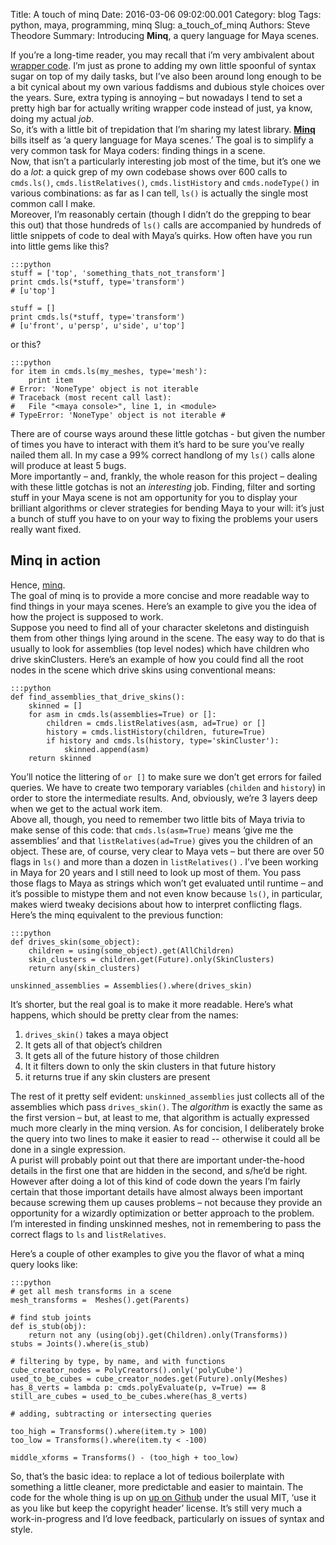 Title: A touch of minq
Date: 2016-03-06 09:02:00.001
Category: blog
Tags: python, maya, programming, minq
Slug: a_touch_of_minq
Authors: Steve Theodore
Summary: Introducing **Minq**, a query language for Maya scenes.

If you’re a long-time reader, you may recall that i’m very ambivalent about [wrapper code](wraptastic). I’m just as prone to adding my own little spoonful of syntax sugar on top of my daily tasks, but I’ve also been around long enough to be a bit cynical about my own various faddisms and dubious style choices over the years. Sure, extra typing is annoying – but nowadays I tend to set a pretty high bar for actually writing wrapper code instead of just, ya know, doing my actual _job_.  
So, it’s with a little bit of trepidation that I’m sharing my latest library. **[Minq](https://github.com/theodox/minq)** bills itself as ‘a query language for Maya scenes.’ The goal is to simplify a very common task for Maya coders: finding things in a scene.  
Now, that isn’t a particularly interesting job most of the time, but it’s one we do a _lot_: a quick grep of my own codebase shows over 600 calls to `cmds.ls()`, `cmds.listRelatives()`, `cmds.listHistory` and `cmds.nodeType()` in various combinations: as far as I can tell, `ls()` is actually the single most common call I make.   
Moreover, I’m reasonably certain (though I didn’t do the grepping to bear this out) that those hundreds of `ls()` calls are accompanied by hundreds of little snippets of code to deal with Maya’s quirks. How often have you run into little gems like this?  

    :::python
    stuff = ['top', 'something_thats_not_transform']  
    print cmds.ls(*stuff, type='transform')  
    # [u'top']  
  
    stuff = []  
    print cmds.ls(*stuff, type='transform')  
    # [u'front', u'persp', u'side', u'top']  


or this?  

    
    :::python
    for item in cmds.ls(my_meshes, type='mesh'):  
        print item  
    # Error: 'NoneType' object is not iterable  
    # Traceback (most recent call last):  
    #   File "<maya console>", line 1, in <module>  
    # TypeError: 'NoneType' object is not iterable #   


There are of course ways around these little gotchas - but given the number of times you have to interact with them it’s hard to be sure you’ve really nailed them all. In my case a 99% correct handlong of my `ls()` calls alone will produce at least 5 bugs.  
More importantly – and, frankly, the whole reason for this project – dealing with these little gotchas is not an _interesting_ job. Finding, filter and sorting stuff in your Maya scene is not am opportunity for you to display your brilliant algorithms or clever strategies for bending Maya to your will: it’s just a bunch of stuff you have to on your way to fixing the problems your users really want fixed.  


##  Minq in action

Hence, [minq](https://github.com/theodox/minq).   
The goal of minq is to provide a more concise and more readable way to find things in your maya scenes. Here’s an example to give you the idea of how the project is supposed to work.  
Suppose you need to find all of your character skeletons and distinguish them from other things lying around in the scene. The easy way to do that is usually to look for assemblies (top level nodes) which have children who drive skinClusters. Here’s an example of how you could find all the root nodes in the scene which drive skins using conventional means:  

    
    :::python
    def find_assemblies_that_drive_skins():  
        skinned = []  
        for asm in cmds.ls(assemblies=True) or []:  
            children = cmds.listRelatives(asm, ad=True) or []  
            history = cmds.listHistory(children, future=True)  
            if history and cmds.ls(history, type='skinCluster'):  
                skinned.append(asm)  
        return skinned  
    

You’ll notice the littering of `or []` to make sure we don’t get errors for failed queries. We have to create two temporary variables (`childen` and `history`) in order to store the intermediate results. And, obviously, we’re 3 layers deep when we get to the actual work item.   
Above all, though, you need to remember two little bits of Maya trivia to make sense of this code: that `cmds.ls(asm=True)` means ‘give me the assemblies’ and that `listRelatives(ad=True)` gives you the children of an object. These are, of course, very clear to Maya vets – but there are over 50 flags in `ls()` and more than a dozen in `listRelatives()` . I’ve been working in Maya for 20 years and I still need to look up most of them. You pass those flags to Maya as strings which won’t get evaluated until runtime – and it’s possible to mistype them and not even know because `ls()`, in particular, makes wierd tweaky decisions about how to interpret conflicting flags.  
Here’s the minq equivalent to the previous function:  

    
    :::python    
    def drives_skin(some_object):  
        children = using(some_object).get(AllChildren)  
        skin_clusters = children.get(Future).only(SkinClusters)  
        return any(skin_clusters)  
      
    unskinned_assemblies = Assemblies().where(drives_skin)  
    

It’s shorter, but the real goal is to make it more readable. Here’s what happens, which should be pretty clear from the names:  

1. `drives_skin()` takes a maya object  
2. It gets all of that object’s children  
3. It gets all of the future history of those children  
4. It it filters down to only the skin clusters in that future history  
5. it returns true if any skin clusters are present  

The rest of it pretty self evident: `unskinned_assemblies` just collects all of the assemblies which pass `drives_skin()`. The _algorithm_ is exactly the same as the first version – but, at least to me, that algorithm is actually expressed much more clearly in the minq version. As for concision, I deliberately broke the query into two lines to make it easier to read -- otherwise it could all be done in a single expression.  
A purist will probably point out that there are important under-the-hood details in the first one that are hidden in the second, and s/he’d be right. However after doing a lot of this kind of code down the years I’m fairly certain that those important details have almost always been important because screwing them up causes problems – not because they provide an opportunity for a wizardly optimization or better approach to the problem. I’m interested in finding unskinned meshes, not in remembering to pass the correct flags to `ls` and `listRelatives`.  

Here’s a couple of other examples to give you the flavor of what a minq query looks like:  

    :::python    
    # get all mesh transforms in a scene  
    mesh_transforms =  Meshes().get(Parents)  
      
    # find stub joints  
    def is_stub(obj):  
        return not any (using(obj).get(Children).only(Transforms))  
    stubs = Joints().where(is_stub)  
      
    # filtering by type, by name, and with functions  
    cube_creator_nodes = PolyCreators().only('polyCube')  
    used_to_be_cubes = cube_creator_nodes.get(Future).only(Meshes)  
    has_8_verts = lambda p: cmds.polyEvaluate(p, v=True) == 8  
    still_are_cubes = used_to_be_cubes.where(has_8_verts)  
      
    # adding, subtracting or intersecting queries  
      
    too_high = Transforms().where(item.ty > 100)  
    too_low = Transforms().where(item.ty < -100)  
      
    middle_xforms = Transforms() - (too_high + too_low)  
    

So, that’s the basic idea: to replace a lot of tedious boilerplate with something a little cleaner, more predictable and easier to maintain. The code for the whole thing is up on [up on Github](https://github.com/theodox/minq) under the usual MIT, ‘use it as you like but keep the copyright header’ license. It’s still very much a work-in-progress and I’d love feedback, particularly on issues of syntax and style. 

